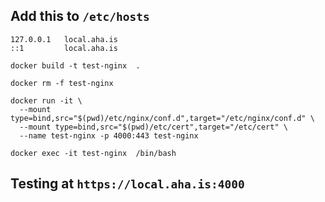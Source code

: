 ## Add this to `/etc/hosts`
```
127.0.0.1   local.aha.is
::1         local.aha.is
```


```
docker build -t test-nginx  .

docker rm -f test-nginx

docker run -it \
  --mount type=bind,src="$(pwd)/etc/nginx/conf.d",target="/etc/nginx/conf.d" \
  --mount type=bind,src="$(pwd)/etc/cert",target="/etc/cert" \
  --name test-nginx -p 4000:443 test-nginx

docker exec -it test-nginx  /bin/bash
```

## Testing at `https://local.aha.is:4000`